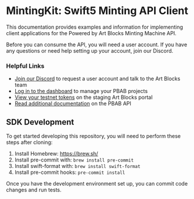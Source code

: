 # MintingKit: Swift5 Minting API Client

This documentation provides examples and information for implementing client applications for the Powered by Art Blocks Minting Machine API.

Before you can consume the API, you will need a user account. If you have any questions or need help setting up your account, join our Discord.

### Helpful Links

- [Join our Discord](https://discord.com/invite/artblocks) to request a user account and talk to the Art Blocks team
- [Log in to the dashboard](/admin/login) to manage your PBAB projects
- [View your testnet tokens](http://artist-staging.artblocks.io/) on the staging Art Blocks portal
- [Read additional documentation](https://docs.artblocks.io/creator-docs/powered-by-art-blocks-pbab-onboarding/pbab-101/) on the PBAB API

## SDK Development

To get started developing this repository, you will need to perform these steps after cloning:

1. Install Homebrew: https://brew.sh/
2. Install pre-commit with: `brew install pre-commit`
3. Install swift-format with: `brew install swift-format`
4. Install pre-commit hooks: `pre-commit install`

Once you have the development environment set up, you can commit code changes and run tests.
